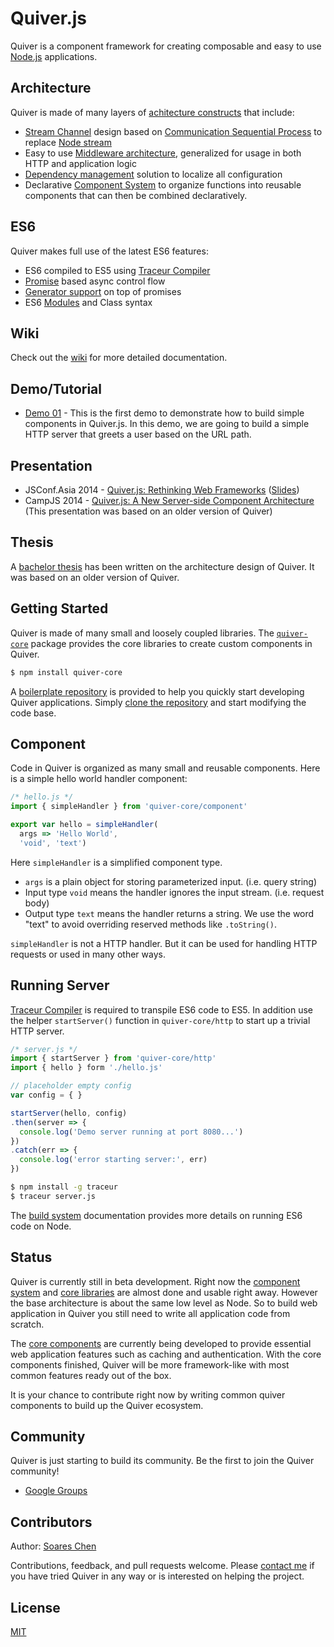 Quiver.js
=========

Quiver is a component framework for creating composable and easy to use [Node.js](http://nodejs.org/) applications.

## Architecture

Quiver is made of many layers of [achitecture constructs](https://github.com/quiverjs/doc/wiki/Architecture-Constructs) that include:

  - [Stream Channel](https://github.com/quiverjs/doc/wiki/Architecture-Overview#stream-channel) design based on [Communication Sequential Process](http://en.wikipedia.org/wiki/Communicating_sequential_processes) to replace [Node stream](http://nodejs.org/api/stream.html)
  - Easy to use [Middleware architecture](https://github.com/quiverjs/doc/wiki/Architecture-Overview#filter), generalized for usage in both HTTP and application logic
  - [Dependency management](https://github.com/quiverjs/doc/wiki/Architecture-Overview#builder) solution to localize all configuration
  - Declarative [Component System](https://github.com/quiverjs/doc/wiki/Component-System) to organize functions into reusable components that can then be combined declaratively.

## ES6

Quiver makes full use of the latest ES6 features:

  - ES6 compiled to ES5 using
    [Traceur Compiler](https://github.com/google/traceur-compiler)
  - [Promise](http://www.2ality.com/2014/09/es6-promises-foundations.html) based async control flow
  - [Generator support](https://github.com/quiverjs/quiverjs/wiki/Promises#async) on
    top of promises
  - ES6 [Modules](http://www.2ality.com/2014/09/es6-modules-final.html) and Class syntax

## Wiki

Check out the [wiki](https://github.com/quiverjs/doc/wiki) for more detailed
documentation.

## Demo/Tutorial

  - [Demo 01](https://github.com/quiverjs/quiver-demo-01) - This is the first demo to demonstrate how to build simple components in Quiver.js. In this demo, we are going to build a simple HTTP server that greets a user based on the URL path.

## Presentation

  - JSConf.Asia 2014 - [Quiver.js: Rethinking Web Frameworks](https://www.youtube.com/watch?v=Lr-cARL3JXc) ([Slides](http://quiverjs.github.io/jsconfasia-2014))
  - CampJS 2014 - [Quiver.js: A New Server-side Component Architecture](https://www.youtube.com/watch?v=jfaF52FBxEg) (This presentation was based on an older version of Quiver)

## Thesis

A [bachelor thesis](https://github.com/quiverjs/thesis) has been written on the architecture design of Quiver. It was based on an older version of Quiver.

## Getting Started

Quiver is made of many small and loosely coupled libraries. The [`quiver-core`](https://github.com/quiverjs/doc/wiki/Core) package provides the core libraries to create custom components in Quiver.

```bash
$ npm install quiver-core
```

A [boilerplate repository](https://github.com/quiverjs/quiver-boilerplate) is provided to help you quickly start developing Quiver applications. Simply [clone the repository](https://github.com/quiverjs/quiver-boilerplate) and start modifying the code base.

## Component

Code in Quiver is organized as many small and reusable components. Here is a
simple hello world handler component:

```javascript
/* hello.js */
import { simpleHandler } from 'quiver-core/component'

export var hello = simpleHandler(
  args => 'Hello World',
  'void', 'text')
```

Here `simpleHandler` is a simplified component type.

  - `args` is a plain object for storing parameterized input. (i.e. query
    string)
  - Input type `void` means the handler ignores the input stream. (i.e. request
    body)
  - Output type `text` means the handler returns a string. We use the word
    "text" to avoid overriding reserved methods like `.toString()`.

`simpleHandler` is not a HTTP handler. But it can be used for handling HTTP
requests or used in many other ways.

## Running Server

[Traceur Compiler](https://github.com/google/traceur-compiler) is required to
transpile ES6 code to ES5. In addition use the helper
`startServer()` function in `quiver-core/http` to start up a trivial HTTP server.

```javascript
/* server.js */
import { startServer } from 'quiver-core/http'
import { hello } form './hello.js'

// placeholder empty config
var config = { }

startServer(hello, config)
.then(server => {
  console.log('Demo server running at port 8080...')
})
.catch(err => {
  console.log('error starting server:', err)
})
```

```bash
$ npm install -g traceur
$ traceur server.js
```

The [build system](https://github.com/quiverjs/quiverjs/wiki/Build-System) documentation provides more details on running ES6 code on Node.

## Status

Quiver is currently still in beta development. Right now the [component system](wiki/Component-System) and [core libraries](wiki/Core-Libraries) are almost done and usable right away. However the base architecture is about the same low level as Node. So to build web application in Quiver you still need to write all application code from scratch.

The [core components](wiki/Core-Components) are currently being developed to provide essential web application features such as caching and authentication. With the core components finished, Quiver will be more framework-like with most common features ready out of the box.

It is your chance to contribute right now by writing common quiver components to build up the Quiver ecosystem.

## Community

Quiver is just starting to build its community. Be the first to join the Quiver community!

  - [Google Groups](https://groups.google.com/d/forum/quiverjs)

## Contributors

Author: [Soares Chen](https://github.com/soareschen)

Contributions, feedback, and pull requests welcome. Please [contact me](mailto:soares.chen@gmail.com) if you have tried Quiver in any way or is interested on helping the project.


## License

[MIT](https://raw.githubusercontent.com/quiverjs/license/master/LICENSE)
